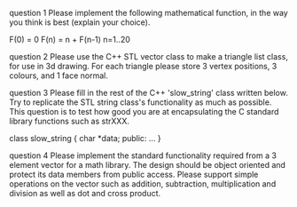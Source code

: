 question 1
Please implement the following mathematical function, in the way you think is best (explain your choice).

F(0) = 0
F(n) = n + F(n-1)
n=1..20

question 2
Please use the C++ STL vector class to make a triangle list class, for use in 3d drawing. For each triangle please store 3 vertex positions, 3 colours, and 1 face normal.

question 3
Please fill in the rest of the C++ 'slow_string' class written below. Try to replicate the STL string class's functionality as much as possible. This question is to test how good you are at encapsulating the C standard library functions such as strXXX. 

class slow_string
{
	char *data;
public:
	...
}

question 4
Please implement the standard functionality required from a 3 element vector for a math library. The design should be object oriented and protect its data members from public access. Please support simple operations on the vector such as addition, subtraction, multiplication and division as well as dot and cross product.
